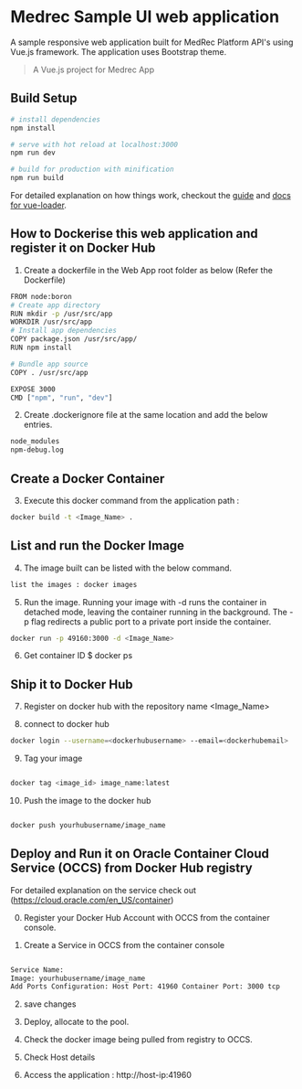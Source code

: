# Medrec Sample UI web application
A sample responsive web application built for MedRec Platform API's using Vue.js framework. The application
uses Bootstrap theme.


> A Vue.js project for Medrec App


## Build Setup

``` bash
# install dependencies
npm install

# serve with hot reload at localhost:3000
npm run dev

# build for production with minification
npm run build
```

For detailed explanation on how things work, checkout the [guide](http://vuejs-templates.github.io/webpack/) and [docs for vue-loader](http://vuejs.github.io/vue-loader).

## How to Dockerise this web application and register it on Docker Hub
1. Create a dockerfile in the Web App root folder as below (Refer the Dockerfile)
``` bash
FROM node:boron
# Create app directory
RUN mkdir -p /usr/src/app
WORKDIR /usr/src/app
# Install app dependencies
COPY package.json /usr/src/app/
RUN npm install

# Bundle app source
COPY . /usr/src/app

EXPOSE 3000
CMD ["npm", "run", "dev"]
```
2. Create .dockerignore file at the same location and add the below entries.
``` bash
node_modules
npm-debug.log
```

## Create a Docker Container
3. Execute this docker command from the application path :
``` bash
docker build -t <Image_Name> .
```

## List and run the Docker Image
4. The image built can be listed with the below command.
``` bash
list the images : docker images
```
5. Run the image. Running your image with -d runs the container in detached mode, leaving the container running in the background. The -p flag redirects a public port to a private port inside the container. 

``` bash
docker run -p 49160:3000 -d <Image_Name>

```
6. Get container ID
$ docker ps

## Ship it to Docker Hub

7. Register on docker hub with the repository name <Image_Name>

8. connect to docker hub
``` bash
docker login --username=<dockerhubusername> --email=<dockerhubemail>

```
9. Tag your image

``` bash

docker tag <image_id> image_name:latest

```

10. Push the image to the docker hub

``` bash

docker push yourhubusername/image_name

```

## Deploy and Run it on Oracle Container Cloud Service (OCCS) from Docker Hub registry

For detailed explanation on the service check out (https://cloud.oracle.com/en_US/container)

0. Register your Docker Hub Account with OCCS from the container console.

1. Create a Service in OCCS from the container console

``` bash

Service Name:
Image: yourhubusername/image_name
Add Ports Configuration: Host Port: 41960 Container Port: 3000 tcp

```

2. save changes

3. Deploy, allocate to the pool.

4. Check the docker image being pulled from registry to OCCS.

5.  Check Host details

6. Access the application : http://host-ip:41960


